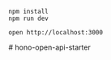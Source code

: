 ```
npm install
npm run dev
```

```
open http://localhost:3000
```
#   h o n o - o p e n - a p i - s t a r t e r  
 